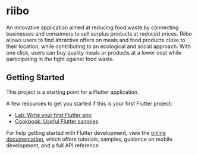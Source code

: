 # riibo

An innovative application aimed at reducing food waste by connecting businesses and consumers to sell surplus products at reduced prices. Riibo allows users to find attractive offers on meals and food products close to their location, while contributing to an ecological and social approach. With one click, users can buy quality meals or products at a lower cost while participating in the fight against food waste.

## Getting Started

This project is a starting point for a Flutter application.

A few resources to get you started if this is your first Flutter project:

- [Lab: Write your first Flutter app](https://docs.flutter.dev/get-started/codelab)
- [Cookbook: Useful Flutter samples](https://docs.flutter.dev/cookbook)

For help getting started with Flutter development, view the
[online documentation](https://docs.flutter.dev/), which offers tutorials,
samples, guidance on mobile development, and a full API reference.
